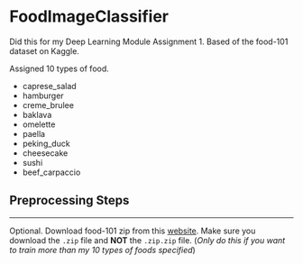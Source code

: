 # FoodImageClassifier
Did this for my Deep Learning Module Assignment 1. Based of the food-101 dataset on Kaggle.

Assigned 10 types of food.
* caprese_salad
* hamburger
* creme_brulee
* baklava
* omelette
* paella
* peking_duck
* cheesecake
* sushi
* beef_carpaccio

## Preprocessing Steps
---
Optional. Download food-101 zip from this [website](https://www.kaggle.com/dansbecker/food-101). Make sure you download the `.zip` file and **NOT** the `.zip.zip` file. (*Only do this if you want to train more than my 10 types of foods specified*)

